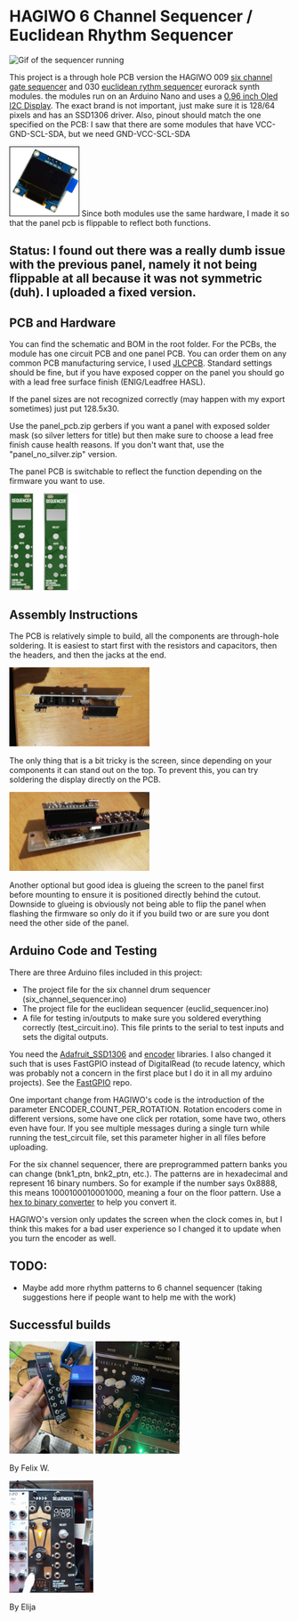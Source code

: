 # HAGIWO 6 Channel Sequencer / Euclidean Rhythm Sequencer

![Gif of the sequencer running](images/euclid.gif)

This project is a through hole PCB version the HAGIWO 009 [six channel gate sequencer](https://www.youtube.com/watch?v=YszdC8YdFl0&t=29s) and 030 [euclidean rythm sequencer](https://www.youtube.com/watch?v=lkoBfiq6KPY) eurorack synth modules. the modules run on an Arduino Nano and uses a [0.96 inch Oled I2C Display](https://www.ebay.de/itm/255303518853). The exact brand is not important, just make sure it is 128/64 pixels and has an SSD1306 driver.
Also, pinout should match the one specified on the PCB:
I saw that there are some modules that have VCC-GND-SCL-SDA, but we need GND-VCC-SCL-SDA

<img src="images/display.jpg" width="25%" height="25%">
Since both modules use the same hardware, I made it so that the panel pcb is flippable to reflect both functions.

## Status: I found out there was a really dumb issue with the previous panel, namely it not being flippable at all because it was not symmetric (duh). I uploaded a fixed version.

## PCB and Hardware

You can find the schematic and BOM in the root folder.
For the PCBs, the module has one circuit PCB and one panel PCB. 
You can order them on any common PCB manufacturing service, I used [JLCPCB](https://jlcpcb.com/).
Standard settings should be fine, but if you have exposed copper on the panel you should go with a lead free surface finish (ENIG/Leadfree HASL).

If the panel sizes are not recognized correctly (may happen with my export sometimes) just put 128.5x30.

Use the panel_pcb.zip gerbers if you want a panel with exposed solder mask (so silver letters for title) but then make sure to choose a lead free finish cause health reasons.
If you don't want that, use the "panel_no_silver.zip" version.

The panel PCB is switchable to reflect the function depending on the firmware you want to use.    

<img src="images/panel.png" width="25%" height="25%">
    
    
## Assembly Instructions

The PCB is relatively simple to build, all the components are through-hole soldering.
It is easiest to start first with the resistors and capacitors, then the headers, and then the jacks at the end.    

<img src="images/side.jpg" width="50%" height="50%">

The only thing that is a bit tricky is the screen, since depending on your components it can stand out on the top. 
To prevent this, you can try soldering the display directly on the PCB.    

<img src="images/screen.jpg" width="50%" height="50%">

Another optional but good idea is glueing the screen to the panel first before mounting to ensure it is positioned directly behind the cutout.
Downside to glueing is obviously not being able to flip the panel when flashing the firmware so only do it if you build two or are sure you dont need the other side of the panel.


## Arduino Code and Testing

There are three Arduino files included in this project:
- The project file for the six channel drum sequencer (six_channel_sequencer.ino)
- The project file for the euclidean sequencer        (euclid_sequencer.ino)
- A file for testing in/outputs to make sure you soldered everything correctly (test_circuit.ino). This file prints to the serial to test inputs and sets the digital outputs.

You need the [Adafruit_SSD1306](https://www.arduino.cc/reference/en/libraries/adafruit-ssd1306/) and [encoder](https://www.arduino.cc/reference/en/libraries/encoder/) libraries.
I also changed it such that is uses FastGPIO instead of DigitalRead (to recude latency, which was probably not a concern in the first place but I do it in all my arduino projects). See the [FastGPIO](https://github.com/pololu/fastgpio-arduino) repo.

One important change from HAGIWO's code is the introduction of the parameter ENCODER_COUNT_PER_ROTATION. 
Rotation encoders come in different versions, some have one click per rotation, some have two, others even have four. If you see multiple messages during a single turn while running the test_circuit file, set this parameter higher in all files before uploading.

For the six channel sequencer, there are preprogrammed pattern banks you can change (bnk1_ptn, bnk2_ptn, etc.). The patterns are in hexadecimal and represent 16 binary numbers. So for example if the number says 0x8888, this means 1000100010001000, meaning a four on the floor pattern. Use a [hex to binary converter](https://www.rapidtables.com/convert/number/hex-to-binary.html) to help you convert it.

HAGIWO's version only updates the screen when the clock comes in, but I think this makes for a bad user experience so I changed it to update when you turn the encoder as well. 

## TODO:
- Maybe add more rhythm patterns to 6 channel sequencer (taking suggestions here if people want to help me with the work)


## Successful builds
<img src="images/build_felix.jpeg" width="30%" height="30%"> <img src="images/build_felix2.jpeg" width="30%" height="30%">

By Felix W.

<img src="images/build_elijah.jpeg" width="30%" height="30%">

By Elija
